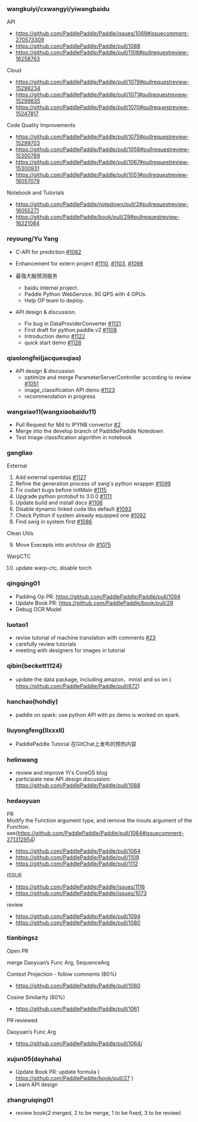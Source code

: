 ### wangkuiyi/cxwangyi/yiwangbaidu

API

- https://github.com/PaddlePaddle/Paddle/issues/1069#issuecomment-270573309
- https://github.com/PaddlePaddle/Paddle/pull/1088
- https://github.com/PaddlePaddle/Paddle/pull/1108#pullrequestreview-16258763

Cloud

- https://github.com/PaddlePaddle/Paddle/pull/1079#pullrequestreview-15298234
- https://github.com/PaddlePaddle/Paddle/pull/1071#pullrequestreview-15299835
- https://github.com/PaddlePaddle/Paddle/pull/1070#pullrequestreview-15247817

Code Quality Improvements

- https://github.com/PaddlePaddle/Paddle/pull/1075#pullrequestreview-15299703
- https://github.com/PaddlePaddle/Paddle/pull/1058#pullrequestreview-15300789
- https://github.com/PaddlePaddle/Paddle/pull/1067#pullrequestreview-15300931
- https://github.com/PaddlePaddle/Paddle/pull/1051#pullrequestreview-16057079

Notebook and Tutorials

- https://github.com/PaddlePaddle/notedown/pull/2#pullrequestreview-16055271
- https://github.com/PaddlePaddle/book/pull/29#pullrequestreview-16221084

### reyoung/Yu Yang

* C-API for prediction [#1062](../pull/1062)
* Enhancement for extern project [#1110](../pull/1110), [#1103](../pull/1103), [#1098](../pull/1098)
* 最强大脑预测服务

   * baidu internal project.
   * Paddle Python WebService. 90 QPS with 4 GPUs.
   * Help OP team to deploy.

* API design & discussion.

   * Fix bug in DataProviderConverter [#1121](../pull/1121)
   * First draft for python.paddle.v2 [#1108](../pull/1108)
   * Introduction demo [#1122](../pull/1122)
   * quick start demo [#1126](../pull/1126)

### qiaolongfei(jacquesqiao)
* API design & discussion
   * optimize and merge ParameterServerController according to review [#1051](../pull/1051)
   * image_classification API demo [#1123](../pull/1123)
   * recommendation in progress

### wangxiao11(wangxiaobaidu11)
* Pull Request for Md to IPYNB convertor [#2](../../notedown/pull/2)
* Merge into the develop branch of PadddlePaddle Notedown
* Test Image classification algorithm in notebook
   
### gangliao

External

1. Add external openblas  [#1127](https://github.com/PaddlePaddle/Paddle/pull/1127)
2. Refine the generation process of swig's python wrapper [#1099](https://github.com/PaddlePaddle/Paddle/pull/1099)
3. Fix cudart bugs before initMain [#1115](https://github.com/PaddlePaddle/Paddle/pull/1115)
4. Upgrade python protobuf to 3.0.0 [#1111](https://github.com/PaddlePaddle/Paddle/pull/1111)
5. Update build and install docs [#1106](https://github.com/PaddlePaddle/Paddle/pull/1106)
6. Disable dynamic linked cuda libs default [#1093](https://github.com/PaddlePaddle/Paddle/pull/1093)
7. Check Python if system already equipped one [#1092](https://github.com/PaddlePaddle/Paddle/pull/1092)
8. Find swig in system first [#1086](https://github.com/PaddlePaddle/Paddle/pull/1086)

Clean Utils

9. Move Execepts into arch/osx dir [#1075](https://github.com/PaddlePaddle/Paddle/pull/1075)

WarpCTC

10. update warp-ctc, disable torch

### qingqing01

- Padding Op PR:   https://github.com/PaddlePaddle/Paddle/pull/1094
- Update Book PR: https://github.com/PaddlePaddle/book/pull/29
- Debug OCR Model 

### luotao1
- revise tutorial of machine translation with comments [#23](https://github.com/PaddlePaddle/book/pull/23)
- carefully review tutorials
- meeting with designers for images in tutorial

### qibin(beckett1124)
- update the data package, including amazon、mnist and so on ( https://github.com/PaddlePaddle/Paddle/pull/872)

### hanchao(hohdiy)
- paddle on spark: use python API with ps demo is worked on spark.

### liuyongfeng(llxxxll)
- PaddlePaddle Tutorial 在GitChat上发布的预热内容

### helinwang
- review and improve Yi's CoreOS blog
- participate new API design discussion: https://github.com/PaddlePaddle/Paddle/pull/1088

### hedaoyuan
PR  
Modify the Function argument type, and remove the inouts argument of the Function. 
see(https://github.com/PaddlePaddle/Paddle/pull/1064#issuecomment-271312954)  
- https://github.com/PaddlePaddle/Paddle/pull/1064  
- https://github.com/PaddlePaddle/Paddle/pull/1109  
- https://github.com/PaddlePaddle/Paddle/pull/1112  

ISSUE
- https://github.com/PaddlePaddle/Paddle/issues/1116  
- https://github.com/PaddlePaddle/Paddle/issues/1073  

review
- https://github.com/PaddlePaddle/Paddle/pull/1094  
- https://github.com/PaddlePaddle/Paddle/pull/1080  

### tianbingsz

Open PR

merge Daoyuan’s Func Arg,  SequenceArg

Context Projection - follow comments (80%)
- https://github.com/PaddlePaddle/Paddle/pull/1080

Cosine Similarity (80%)
- https://github.com/PaddlePaddle/Paddle/pull/1061

PR reviewed

Daoyuan’s Func Arg
- https://github.com/PaddlePaddle/Paddle/pull/1064/

### xujun05(dayhaha)
 - Update Book PR: update formula ( https://github.com/PaddlePaddle/book/pull/27 )
 - Learn API design

### zhangruiqing01
 - review book(2 merged, 2 to be merge, 1 to be fixed, 3 to be review)

